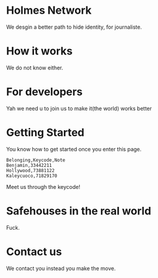 # Holmes Network
We desgin a better path to hide identity, for journaliste.

# How it works
We do not know either.

# For developers
Yah we need u to join us to make it(the world) works better

# Getting Started
You know how to get started once you enter this page.
```
Belonging,Keycode,Note
Benjamin,33442211
Hollywood,73881122
Kaleycuoco,71829170
```
Meet us through the keycode!

# Safehouses in the real world
Fuck.

# Contact us
We contact you instead you make the move.
